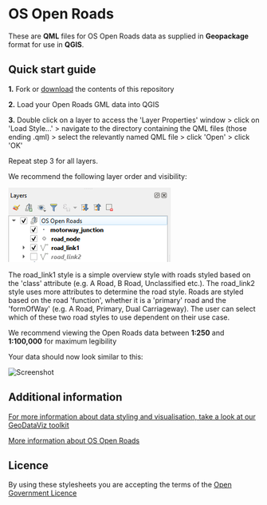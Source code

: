 # OS Open Roads

These are **QML** files for OS Open Roads data as supplied in **Geopackage** format for use in **QGIS**.

## Quick start guide

**1.**  Fork or [download](https://github.com/OrdnanceSurvey/OS-Open-Roads-stylesheets/archive/master.zip) the contents of this repository

**2.**  Load your Open Roads GML data into QGIS

**3.**  Double click on a layer to access the 'Layer Properties' window > click on 'Load Style...' > navigate to the directory containing the QML files (those ending .qml) > select the relevantly named QML file > click 'Open' > click 'OK'

Repeat step 3 for all layers.

We recommend the following layer order and visibility:

  ![Screenshot](https://github.com/OrdnanceSurvey/OS-Open-Roads-stylesheets/blob/b0d07ac232d7bc5bd549913d7b3ffe40495b3349/Geopackage%20stylesheets/QGIS%20stylesheets%20(QML)/images/OpenRoads_layers.PNG )
  
The road_link1 style is a simple overview style with roads styled based on the 'class' attribute (e.g. A Road, B Road, Unclassified etc.). The road_link2 style uses more attributes to determine the road style. Roads are styled based on the road 'function', whether it is a 'primary' road and the 'formOfWay' (e.g. A Road, Primary, Dual Carriageway). The user can select which of these two road styles to use dependent on their use case.

We recommend viewing the Open Roads data between **1:250** and **1:100,000** for maximum legibility

Your data should now look similar to this: 

  ![Screenshot](https://github.com/OrdnanceSurvey/OS-Open-Roads-stylesheets/raw/master/GML%20stylesheets/QGIS%20stylesheets%20(QML)/images/OS_Open_Roads_screenshot.png "Screenshot of OS Open Roads")

## Additional information

[For more information about data styling and visualisation, take a look at our GeoDataViz toolkit](https://github.com/OrdnanceSurvey/GeoDataViz-Toolkit)

[More information about OS Open Roads](https://www.ordnancesurvey.co.uk/business-and-government/products/os-open-roads.html)

## Licence

By using these stylesheets you are accepting the terms of the [Open Government Licence](http://www.nationalarchives.gov.uk/doc/open-government-licence/version/3/)
